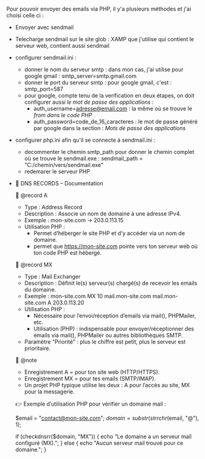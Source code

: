 Pour pouvoir envoyer des emails via PHP, il y'a plusieurs méthodes et j'ai choisi celle ci : 
- Envoyer avec sendmail
- Telecharge sendmail sur le site glob : XAMP que j'utilise qui contient le serveur web, contient aussi sendmail
- configurer sendmail.ini : 
    - donner le nom du serveur smtp : dans mon cas, j'ai utilise pour google gmail : smtp_server=smtp.gmail.com
    - donner le port du serveur smtp : pour google gmail, c'est : smtp_port=587
    - pour google, compte tenu de la verification en deux étapes, on doit configurer aussi *le mot de passe des applications* :
        - auth_username=adresse@email.com : la même où se trouve le *from dans le code PHP*
        - auth_password=code_de_16_caracteres : le mot de passe généré par google dans la section : *Mots de passe des applications*

- configurer php.ini afin qu'il se connecte à sendmail.ini : 
    - decommenter le chemin smtp_path pour donner le chemin complet où se trouve le sendmail.exe : sendmail_path = "C:/chemin/vers/sendmail.exe"
    - redemarer le serveur PHP


- 📘 DNS RECORDS – Documentation
 
  🔹 @record A
    - Type : Address Record
    - Description : Associe un nom de domaine à une adresse IPv4.
    - Exemple : mon-site.com -> 203.0.113.15
    - Utilisation PHP : 
        - Permet d’héberger le site PHP et d’y accéder via un nom de domaine.
        - permet que https://mon-site.com pointe vers ton serveur web où ton code PHP est hébergé.

  🔹 @record MX
    - Type : Mail Exchanger
    - Description : Définit le(s) serveur(s) chargé(s) de recevoir les emails du domaine.
    - Exemple :
        mon-site.com   MX 10 mail.mon-site.com
        mail.mon-site.com A 203.0.113.20
    - Utilisation PHP : 
        - Nécessaire pour l’envoi/réception d’emails via mail(), PHPMailer, etc.
        - Utilisation (PHP) : indispensable pour envoyer/réceptionner des emails via mail(), PHPMailer ou autres bibliothèques SMTP.
    - Paramètre "Priorité" : plus le chiffre est petit, plus le serveur est prioritaire.
 
  🔹 @note
    - Enregistrement A = pour ton site web (HTTP/HTTPS).
    - Enregistrement MX = pour tes emails (SMTP/IMAP).
    - Un projet PHP typique utilise les deux : A pour l’accès au site, MX pour la messagerie.

    👉 Exemple d’utilisation PHP pour vérifier un domaine mail :

    $email = "contact@mon-site.com";
    $domain = substr(strrchr($email, "@"), 1);

    if (checkdnsrr($domain, "MX")) {
        echo "Le domaine a un serveur mail configuré (MX).";
    } else {
        echo "Aucun serveur mail trouvé pour ce domaine.";
    }